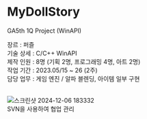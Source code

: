 # MyDollStory
GA5th 1Q Project (WinAPI)

장르 : 퍼즐<br/>
기술 상세 : C/C++ WinAPI<br/>
제작 인원 : 8명 (기획 2명, 프로그래밍 4명, 아트 2명)<br/>
작업 기간 : 2023.05/15 ~ 26 (2주)<br/>
담당 업무 : 게임 엔진 / 알파 블렌딩, 아이템 일부 구현<br/>
<br/>

![스크린샷 2024-12-06 183332](https://github.com/user-attachments/assets/b43051c4-72e3-4583-bc38-eed4839760a8)<br/>
SVN을 사용하여 협업 관리
